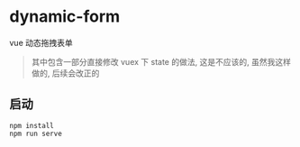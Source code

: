 # dynamic-form
vue 动态拖拽表单

> 其中包含一部分直接修改 vuex 下 state 的做法, 这是不应该的, 虽然我这样做的, 后续会改正的

## 启动
```
npm install
npm run serve
```
